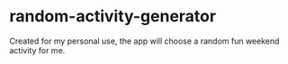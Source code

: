 # random-activity-generator
Created for my personal use, the app will choose a random fun weekend activity for me.

